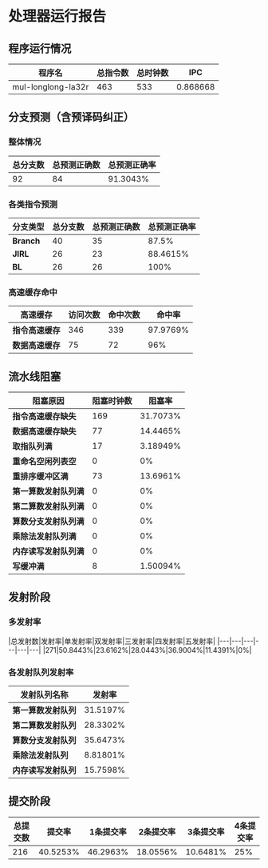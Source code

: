 # 处理器运行报告
## 程序运行情况
|程序名|总指令数|总时钟数|IPC|
|---|---|---|---|
|mul-longlong-la32r|463|533|0.868668|

## 分支预测（含预译码纠正）
### 整体情况
|总分支数|总预测正确数|总预测正确率|
|---|---|---|
|92|84|91.3043%|

### 各类指令预测
|分支类型|总分支数|总预测正确数|总预测正确率|
|---|---|---|---|
|**Branch**| 40 | 35 | 87.5%|
|**JIRL**| 26 | 23 | 88.4615%|
|**BL**| 26 | 26 | 100%|

### 高速缓存命中
|高速缓存|访问次数|命中次数|命中率|
|---|---|---|---|
|**指令高速缓存**| 346 | 339 | 97.9769%|
|**数据高速缓存**| 75 | 72 | 96%|
## 流水线阻塞
|阻塞原因|阻塞时钟数|阻塞率|
|---|---|---|
|**指令高速缓存缺失**| 169 | 31.7073%|
|**数据高速缓存缺失**| 77 | 14.4465%|
|**取指队列满**| 17 | 3.18949%|
|**重命名空闲列表空**|0 | 0%|
|**重排序缓冲区满**|73 | 13.6961%|
|**第一算数发射队列满**|0 | 0%|
|**第二算数发射队列满**|0 | 0%|
|**算数分支发射队列满**|0 | 0%|
|**乘除法发射队列满**|0 | 0%|
|**内存读写发射队列满**|0 | 0%|
|**写缓冲满**|8 | 1.50094%|

## 发射阶段
### 多发射率
|总发射数|发射率|单发射率|双发射率|三发射率|四发射率|五发射率|
|---|---|---|---|---|---|
|271|50.8443%|23.6162%|28.0443%|36.9004%|11.4391%|0%|

### 各发射队列发射率
|发射队列名称|发射率|
|---|---|
|**第一算数发射队列**|31.5197%|
|**第二算数发射队列**|28.3302%|
|**算数分支发射队列**|35.6473%|
|**乘除法发射队列**|8.81801%|
|**内存读写发射队列**|15.7598%|

## 提交阶段
|总提交数|提交率|1条提交率|2条提交率|3条提交率|4条提交率|
|---|---|---|---|---|---|
|216|40.5253%|46.2963%|18.0556%|10.6481%|25%|
